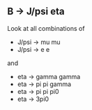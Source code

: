 ## B -> J/psi eta
Look at all combinations of
+ J/psi -> mu mu
+ J/psi -> e e

and

+ eta -> gamma gamma
+ eta -> pi pi gamma
+ eta -> pi pi pi0
+ eta -> 3pi0
